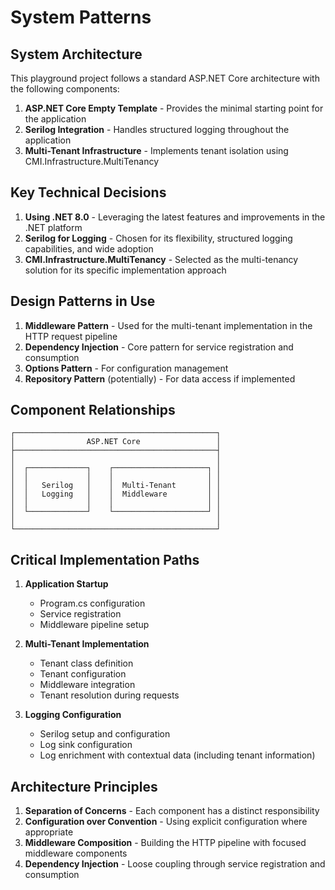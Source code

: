 # System Patterns

## System Architecture

This playground project follows a standard ASP.NET Core architecture with the following components:

1. **ASP.NET Core Empty Template** - Provides the minimal starting point for the application
2. **Serilog Integration** - Handles structured logging throughout the application
3. **Multi-Tenant Infrastructure** - Implements tenant isolation using CMI.Infrastructure.MultiTenancy

## Key Technical Decisions

1. **Using .NET 8.0** - Leveraging the latest features and improvements in the .NET platform
2. **Serilog for Logging** - Chosen for its flexibility, structured logging capabilities, and wide adoption
3. **CMI.Infrastructure.MultiTenancy** - Selected as the multi-tenancy solution for its specific implementation approach

## Design Patterns in Use

1. **Middleware Pattern** - Used for the multi-tenant implementation in the HTTP request pipeline
2. **Dependency Injection** - Core pattern for service registration and consumption
3. **Options Pattern** - For configuration management
4. **Repository Pattern** (potentially) - For data access if implemented

## Component Relationships

```text
┌─────────────────────────────────────────────┐
│                ASP.NET Core                 │
├─────────────────────────────────────────────┤
│                                             │
│  ┌─────────────┐    ┌─────────────────────┐ │
│  │             │    │                     │ │
│  │   Serilog   │    │  Multi-Tenant       │ │
│  │   Logging   │    │  Middleware         │ │
│  │             │    │                     │ │
│  └─────────────┘    └─────────────────────┘ │
│                                             │
└─────────────────────────────────────────────┘
```

## Critical Implementation Paths

1. **Application Startup**

   - Program.cs configuration
   - Service registration
   - Middleware pipeline setup

2. **Multi-Tenant Implementation**

   - Tenant class definition
   - Tenant configuration
   - Middleware integration
   - Tenant resolution during requests

3. **Logging Configuration**
   - Serilog setup and configuration
   - Log sink configuration
   - Log enrichment with contextual data (including tenant information)

## Architecture Principles

1. **Separation of Concerns** - Each component has a distinct responsibility
2. **Configuration over Convention** - Using explicit configuration where appropriate
3. **Middleware Composition** - Building the HTTP pipeline with focused middleware components
4. **Dependency Injection** - Loose coupling through service registration and consumption
